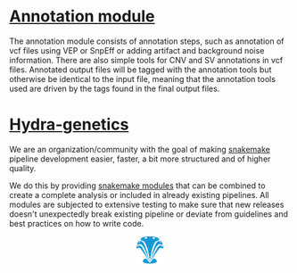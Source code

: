 # [Annotation module](https://github.com/hydra-genetics/annotation)
The annotation module consists of annotation steps, such as annotation of vcf files using VEP or SnpEff or adding artifact and background noise information. There are also simple tools for CNV and SV annotations in vcf files. Annotated output files will be tagged with the annotation tools but otherwise be identical to the input file, meaning that the annotation tools used are driven by the tags found in the final output files.

# [Hydra-genetics](https://hydra-genetics.readthedocs.io/en/latest/)

We are an organization/community with the goal of making [snakemake](https://snakemake.readthedocs.io/en/stable/index.html) pipeline development easier, faster, a bit more structured and of higher quality.

We do this by providing [snakemake modules](https://snakemake.readthedocs.io/en/stable/snakefiles/modularization.html#modules) that can be combined to create a complete analysis or included in already existing pipelines. All modules are subjected to extensive testing to make sure that new releases doesn't unexpectedly break existing pipeline or deviate from guidelines and best practices on how to write code.
<p align="center" width="100%">
    <img width="10%" src="images/hydragenetics.png">
</p>